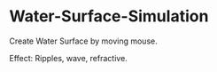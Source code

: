 # Water-Surface-Simulation
Create Water Surface by moving mouse.

Effect: Ripples, wave, refractive.
